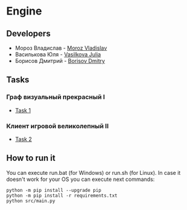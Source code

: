 # Engine

## Developers

+ Мороз Владислав - [Moroz Vladislav](https://github.com/MorozVladislav)
+ Василькова Юля - [Vasilkova Julia](https://github.com/JuliaVasilkova)
+ Борисов Дмитрий - [Borisov Dmitry](https://github.com/stalkerboray)

## Tasks

### Граф визуальный прекрасный I

+  [Task 1](https://github.com/WG-Forge/Engine/blob/master/tasks/task_1.md)

### Клиент игровой великолепный II

+  [Task 2](https://github.com/WG-Forge/Engine/blob/master/tasks/task_2.md)

## How to run it
You can execute run.bat (for Windows) or run.sh (for Linux). In case it doesn't work for your OS you can execute next commands:
```
python -m pip install --upgrade pip
python -m pip install -r requirements.txt
python src/main.py
```

